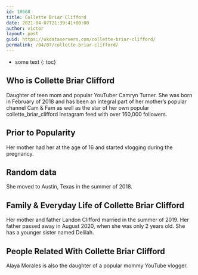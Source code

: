 ```yaml
---
id: 18668
title: Collette Briar Clifford
date: 2021-04-07T21:39:41+00:00
author: victor
layout: post
guid: https://ukdataservers.com/collette-briar-clifford/
permalink: /04/07/collette-briar-clifford/
---
```


* some text
{: toc}


## Who is Collette Briar Clifford



Daughter of teen mom and popular YouTuber Camryn Turner. She was born in February of 2018 and has been an integral part of her mother&#8217;s popular channel Cam & Fam as well as the star of her own popular collette_briar_clifford Instagram feed with over 160,000 followers.  

                
                
                
## Prior to Popularity



Her mother had her at the age of 16 and started vlogging during the pregnancy. 

                
                
                
## Random data



She moved to Austin, Texas in the summer of 2018. 

                
                
                
## Family & Everyday Life of Collette Briar Clifford



Her mother and father Landon Clifford married in the summer of 2019. Her father passed away in August 2020, when she was only 2 years old. She has a younger sister named Delilah. 

                
                
                
## People Related With Collette Briar Clifford



Alaya Morales is also the daughter of a popular mommy YouTube vlogger.

                
              
            
          
          
          